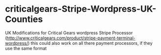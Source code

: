 # criticalgears-Stripe-Wordpress-UK-Counties
UK Modifications for Critical Gears wordpress Stripe Processor (http://www.criticalgears.com/product/stripe-payment-terminal-wordpress/)  this could also work on all there payment processors, if they use the same format
